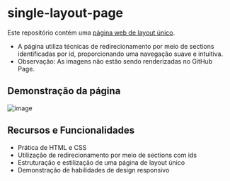 # single-layout-page
Este repositório contém uma [página web de layout único](https://samuel-almeida-dev.github.io/single-layout-page/).
- A página utiliza técnicas de redirecionamento por meio de sections identificadas por id, proporcionando uma navegação suave e intuitiva.   
- Observação: As imagens não estão sendo renderizadas no GitHub Page.

## Demonstração da página
![image](https://github.com/samuel-almeida-dev/single-layout-page/assets/130515347/3774abec-92de-445d-88b8-4ff655b43ace)

## Recursos e Funcionalidades  
- Prática de HTML e CSS
-  Utilização de redirecionamento por meio de sections com ids
- Estruturação e estilização de uma página de layout único
- Demonstração de habilidades de design responsivo
